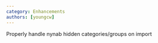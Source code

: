 ```yaml
---
category: Enhancements
authors: [youngcw]
---
```


Properly handle nynab hidden categories/groups on import
